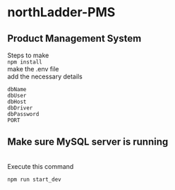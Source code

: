 # northLadder-PMS
## Product Management System

Steps to make <br>
```npm install```
<br>
make the .env file
<br>
add the necessary details
```
dbName
dbUser
dbHost
dbDriver
dbPassword
PORT
```
## Make sure MySQL server is running
<br>
Execute this command

```npm run start_dev```

